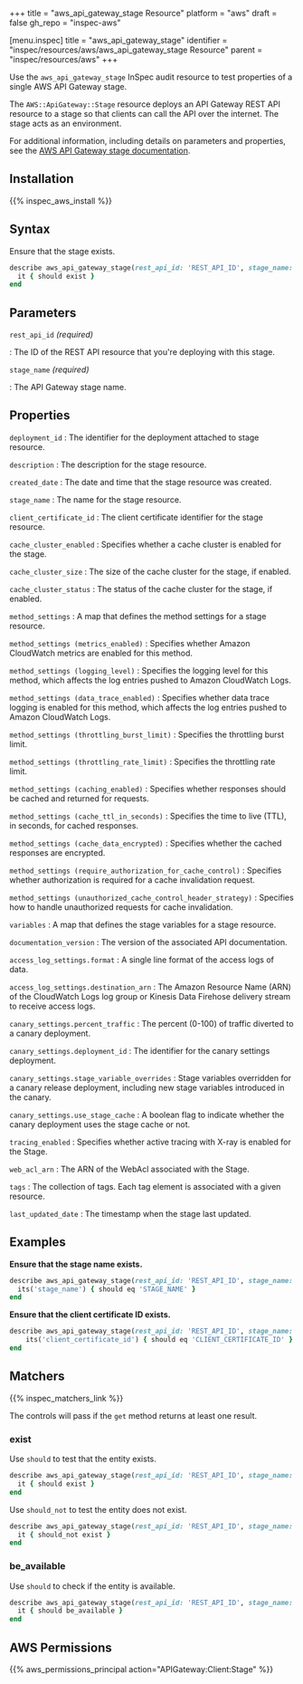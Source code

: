 +++
title = "aws_api_gateway_stage Resource"
platform = "aws"
draft = false
gh_repo = "inspec-aws"

[menu.inspec]
title = "aws_api_gateway_stage"
identifier = "inspec/resources/aws/aws_api_gateway_stage Resource"
parent = "inspec/resources/aws"
+++

Use the `aws_api_gateway_stage` InSpec audit resource to test properties of a single AWS API Gateway stage.

The `AWS::ApiGateway::Stage` resource deploys an API Gateway REST API resource to a stage so that clients can call the API over the internet. The stage acts as an environment.

For additional information, including details on parameters and properties, see the [AWS API Gateway stage documentation](https://docs.aws.amazon.com/AWSCloudFormation/latest/UserGuide/aws-resource-apigateway-stage.html).

## Installation

{{% inspec_aws_install %}}

## Syntax

Ensure that the stage exists.

```ruby
describe aws_api_gateway_stage(rest_api_id: 'REST_API_ID', stage_name: 'STAGE_NAME') do
  it { should exist }
end
```

## Parameters

`rest_api_id` _(required)_

: The ID of the REST API resource that you're deploying with this stage.

`stage_name` _(required)_

: The API Gateway stage name.

## Properties

`deployment_id`
: The identifier for the deployment attached to stage resource.

`description`
: The description for the stage resource.

`created_date`
: The date and time that the stage resource was created.

`stage_name`
: The name for the stage resource.

`client_certificate_id`
: The client certificate identifier for the stage resource.

`cache_cluster_enabled`
: Specifies whether a cache cluster is enabled for the stage.

`cache_cluster_size`
: The size of the cache cluster for the stage, if enabled.

`cache_cluster_status`
: The status of the cache cluster for the stage, if enabled.

`method_settings`
: A map that defines the method settings for a stage resource.

`method_settings (metrics_enabled)`
: Specifies whether Amazon CloudWatch metrics are enabled for this method.

`method_settings (logging_level)`
: Specifies the logging level for this method, which affects the log entries pushed to Amazon CloudWatch Logs.

`method_settings (data_trace_enabled)`
: Specifies whether data trace logging is enabled for this method, which affects the log entries pushed to Amazon CloudWatch Logs.

`method_settings (throttling_burst_limit)`
: Specifies the throttling burst limit.

`method_settings (throttling_rate_limit)`
: Specifies the throttling rate limit.

`method_settings (caching_enabled)`
: Specifies whether responses should be cached and returned for requests.

`method_settings (cache_ttl_in_seconds)`
: Specifies the time to live (TTL), in seconds, for cached responses.

`method_settings (cache_data_encrypted)`
: Specifies whether the cached responses are encrypted.

`method_settings (require_authorization_for_cache_control)`
: Specifies whether authorization is required for a cache invalidation request.

`method_settings (unauthorized_cache_control_header_strategy)`
: Specifies how to handle unauthorized requests for cache invalidation.

`variables`
: A map that defines the stage variables for a stage resource.

`documentation_version`
: The version of the associated API documentation.

`access_log_settings.format`
: A single line format of the access logs of data.

`access_log_settings.destination_arn`
: The Amazon Resource Name (ARN) of the CloudWatch Logs log group or Kinesis Data Firehose delivery stream to receive access logs.

`canary_settings.percent_traffic`
: The percent (0-100) of traffic diverted to a canary deployment.

`canary_settings.deployment_id`
: The identifier for the canary settings deployment.

`canary_settings.stage_variable_overrides`
: Stage variables overridden for a canary release deployment, including new stage variables introduced in the canary.

`canary_settings.use_stage_cache`
: A boolean flag to indicate whether the canary deployment uses the stage cache or not.

`tracing_enabled`
: Specifies whether active tracing with X-ray is enabled for the Stage.

`web_acl_arn`
: The ARN of the WebAcl associated with the Stage.

`tags`
: The collection of tags. Each tag element is associated with a given resource.

`last_updated_date`
: The timestamp when the stage last updated.

## Examples

**Ensure that the stage name exists.**

```ruby
describe aws_api_gateway_stage(rest_api_id: 'REST_API_ID', stage_name: 'STAGE_NAME') do
  its('stage_name') { should eq 'STAGE_NAME' }
end
```

**Ensure that the client certificate ID exists.**

```ruby
describe aws_api_gateway_stage(rest_api_id: 'REST_API_ID', stage_name: 'STAGE_NAME') do
    its('client_certificate_id') { should eq 'CLIENT_CERTIFICATE_ID' }
end
```

## Matchers

{{% inspec_matchers_link %}}

The controls will pass if the `get` method returns at least one result.

### exist

Use `should` to test that the entity exists.

```ruby
describe aws_api_gateway_stage(rest_api_id: 'REST_API_ID', stage_name: 'STAGE_NAME') do
  it { should exist }
end
```

Use `should_not` to test the entity does not exist.

```ruby
describe aws_api_gateway_stage(rest_api_id: 'REST_API_ID', stage_name: 'STAGE_NAME') do
  it { should_not exist }
end
```

### be_available

Use `should` to check if the entity is available.

```ruby
describe aws_api_gateway_stage(rest_api_id: 'REST_API_ID', stage_name: 'STAGE_NAME') do
  it { should be_available }
end
```

## AWS Permissions

{{% aws_permissions_principal action="APIGateway:Client:Stage" %}}
